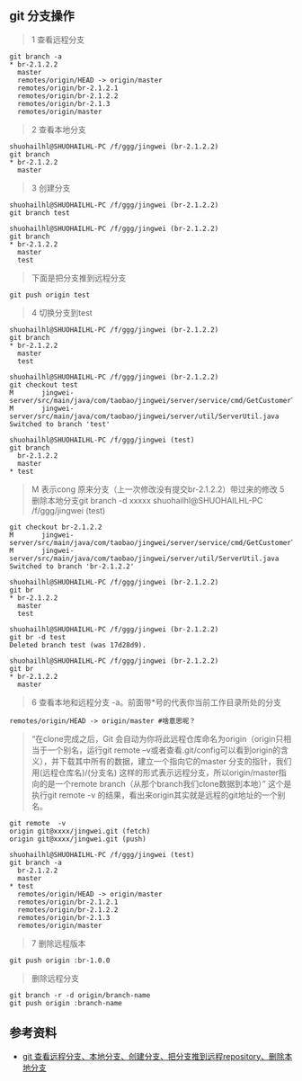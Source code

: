 git 分支操作
------------

>1 查看远程分支
```git
git branch -a  
* br-2.1.2.2  
  master  
  remotes/origin/HEAD -> origin/master  
  remotes/origin/br-2.1.2.1  
  remotes/origin/br-2.1.2.2  
  remotes/origin/br-2.1.3  
  remotes/origin/master 
``` 

>2 查看本地分支
```git
shuohailhl@SHUOHAILHL-PC /f/ggg/jingwei (br-2.1.2.2)  
git branch  
* br-2.1.2.2  
  master
```  

>3 创建分支
```git
shuohailhl@SHUOHAILHL-PC /f/ggg/jingwei (br-2.1.2.2)  
git branch test  
  
shuohailhl@SHUOHAILHL-PC /f/ggg/jingwei (br-2.1.2.2)  
git branch  
* br-2.1.2.2  
  master  
  test  
```

>下面是把分支推到远程分支 
```git
git push origin test  
```

>4 切换分支到test
```git
shuohailhl@SHUOHAILHL-PC /f/ggg/jingwei (br-2.1.2.2)  
git branch  
* br-2.1.2.2  
  master  
  test  
  
shuohailhl@SHUOHAILHL-PC /f/ggg/jingwei (br-2.1.2.2)  
git checkout test  
M       jingwei-server/src/main/java/com/taobao/jingwei/server/service/cmd/GetCustomerTarCmd.java  
M       jingwei-server/src/main/java/com/taobao/jingwei/server/util/ServerUtil.java  
Switched to branch 'test'  
  
shuohailhl@SHUOHAILHL-PC /f/ggg/jingwei (test)  
git branch  
  br-2.1.2.2  
  master  
* test  
```

>M 表示cong 原来分支（上一次修改没有提交br-2.1.2.2）带过来的修改
5 删除本地分支git branch -d xxxxx
shuohailhl@SHUOHAILHL-PC /f/ggg/jingwei (test)

```git
git checkout br-2.1.2.2  
M       jingwei-server/src/main/java/com/taobao/jingwei/server/service/cmd/GetCustomerTarCmd.java  
M       jingwei-server/src/main/java/com/taobao/jingwei/server/util/ServerUtil.java  
Switched to branch 'br-2.1.2.2'  
  
shuohailhl@SHUOHAILHL-PC /f/ggg/jingwei (br-2.1.2.2)  
git br  
* br-2.1.2.2  
  master  
  test  
  
shuohailhl@SHUOHAILHL-PC /f/ggg/jingwei (br-2.1.2.2)  
git br -d test  
Deleted branch test (was 17d28d9).  
  
shuohailhl@SHUOHAILHL-PC /f/ggg/jingwei (br-2.1.2.2)  
git br  
* br-2.1.2.2  
  master  
```

>6 查看本地和远程分支  -a。前面带*号的代表你当前工作目录所处的分支
```git
remotes/origin/HEAD -> origin/master #啥意思呢？  
```
>“在clone完成之后，Git 会自动为你将此远程仓库命名为origin（origin只相当于一个别名，运行git remote –v或者查看.git/config可以看到origin的含义），并下载其中所有的数据，建立一个指向它的master 分支的指针，我们用(远程仓库名)/(分支名) 这样的形式表示远程分支，所以origin/master指向的是一个remote branch（从那个branch我们clone数据到本地）”
   这个是执行git remote -v 的结果，看出来origin其实就是远程的git地址的一个别名。
```git
git remote  -v  
origin git@xxxx/jingwei.git (fetch)  
origin git@xxxx/jingwei.git (push)  
```

```git
shuohailhl@SHUOHAILHL-PC /f/ggg/jingwei (test)  
git branch -a  
  br-2.1.2.2  
  master  
* test  
  remotes/origin/HEAD -> origin/master  
  remotes/origin/br-2.1.2.1  
  remotes/origin/br-2.1.2.2  
  remotes/origin/br-2.1.3  
  remotes/origin/master  
```

>7 删除远程版本
```git
git push origin :br-1.0.0  
```

>删除远程分支 
```git
git branch -r -d origin/branch-name  
git push origin :branch-name  
```
参考资料
--------
- [git 查看远程分支、本地分支、创建分支、把分支推到远程repository、删除本地分支](http://blog.csdn.net/arkblue/article/details/9568249/)
